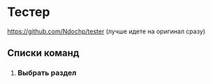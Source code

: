 # Тестер

https://github.com/Ndochp/tester \(лучше идете на оригинал сразу\)

## Списки команд

1. ### Выбрать раздел



